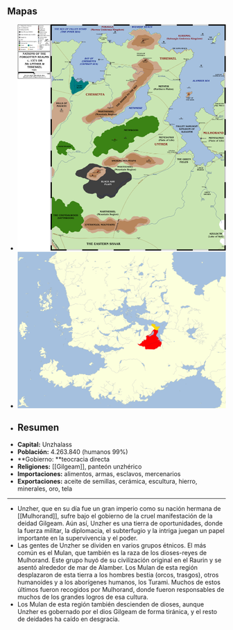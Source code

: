 ## Mapas
- ![Y0nU4TE0D5kFqCtG-unther-and-threskel.png](../assets/Y0nU4TE0D5kFqCtG-unther-and-threskel_1740319278558_0.png)
- ![vjve1pxiDoMyCInd-unther-and-threskel-location.png](../assets/vjve1pxiDoMyCInd-unther-and-threskel-location_1740319287481_0.png)
- ## Resumen
- **Capital:** Unzhalass
- **Población:** 4.263.840 (humanos 99%)
- **Gobierno: **teocracia directa
- **Religiones:** [[Gilgeam]], panteón unzhérico
- **Importaciones:** alimentos, armas, esclavos, mercenarios
- **Exportaciones:** aceite de semillas, cerámica, escultura, hierro, minerales, oro, tela
- ---
- Unzher, que en su día fue un gran imperio como su nación hermana de [[Mulhorand]], sufre bajo el gobierno de la cruel manifestación de la deidad Gilgeam. Aún así, Unzher es una tierra de oportunidades, donde la fuerza militar, la diplomacia, el subterfugio y la intriga juegan un papel importante en la supervivencia y el poder.
- Las gentes de Unzher se dividen en varios grupos étnicos. El más común es el Mulan, que también es la raza de los dioses-reyes de Mulhorand. Este grupo huyó de su civilización original en el Raurin y se asentó alrededor de mar de Alamber. Los Mulan de esta región desplazaron de esta tierra a los hombres bestia (orcos, trasgos), otros humanoides y a los aborígenes humanos, los Turami. Muchos de estos últimos fueron recogidos por Mulhorand, donde fueron responsables de muchos de los grandes logros de esa cultura.
- Los Mulan de esta región también descienden de dioses, aunque Unzher es gobernado por el dios Gilgeam de forma tiránica, y el resto de deidades ha caído en desgracia.